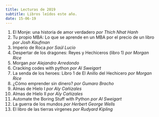 ```yaml
---
title: Lecturas de 2019
subtitle: Libros leídos este año.
date: 15-06-19
---
```


1. El Monje: una historia de amor verdadero *por Thich Nhat Hanh*  
1. Tu propio MBA: Lo que se aprende en un MBA por el precio de un libro *por Josh Kaufman*  
1. Imperio de Roca *por Saúl Lucio*  
1. Despertar de los dragones: Reyes y Hechiceros (libro 1) *por Morgan Rice*  
1. Morgan *por Alejandro Arredondo*  
1. Cracking codes with python *por Al Sweigart*  
1. La senda de los heroes: Libro 1 de El Anillo del Hechicero *por Morgan Rice*  
1. ¿Cómo emprender sin dinero? *por Gumaro Bracho*  
1. Almas de Hielo I *por Aly Cañizales*  
1. Almas de Hielo II *por Aly Cañizales*  
1. Automate the Boring Stuff with Python *por Al Sweigart*  
1. La guerra de los mundos *por Herbert George Wells*  
1. El libro de las tierras virgenes *por Rudyard Kipling*  
